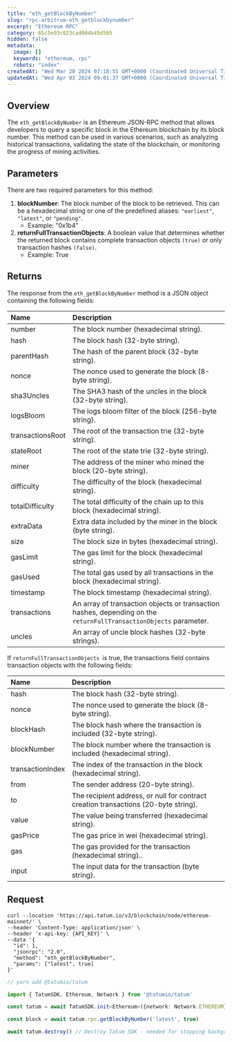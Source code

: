 ```yaml
---
title: "eth_getBlockByNumber"
slug: "rpc-arbitrum-eth_getblockbynumber"
excerpt: "Ethereum RPC"
category: 65c5e93c623cad004b45d505
hidden: false
metadata: 
  image: []
  keywords: "ethereum, rpc"
  robots: "index"
createdAt: "Wed Mar 20 2024 07:18:55 GMT+0000 (Coordinated Universal Time)"
updatedAt: "Wed Apr 03 2024 09:01:37 GMT+0000 (Coordinated Universal Time)"
---
```

## Overview

The `eth_getBlockByNumber` is an Ethereum JSON-RPC method that allows developers to query a specific block in the Ethereum blockchain by its block number. This method can be used in various scenarios, such as analyzing historical transactions, validating the state of the blockchain, or monitoring the progress of mining activities.

## Parameters

There are two required parameters for this method:

1. **blockNumber**: The block number of the block to be retrieved. This can be a hexadecimal string or one of the predefined aliases: `"earliest"`, `"latest"`, or `"pending"`.
   - Example: "0x1b4"
2. **returnFullTransactionObjects**: A boolean value that determines whether the returned block contains complete transaction objects `(true)` or only transaction hashes `(false)`.
   - Example: True

## Returns

The response from the `eth_getBlockByNumber` method is a JSON object containing the following fields:

| Name             | Description                                                                                                       |
| :--------------- | :---------------------------------------------------------------------------------------------------------------- |
| number           | The block number (hexadecimal string).                                                                            |
| hash             | The block hash (32-byte string).                                                                                  |
| parentHash       | The hash of the parent block (32-byte string).                                                                    |
| nonce            | The nonce used to generate the block (8-byte string).                                                             |
| sha3Uncles       | The SHA3 hash of the uncles in the block (32-byte string).                                                        |
| logsBloom        | The logs bloom filter of the block (256-byte string).                                                             |
| transactionsRoot | The root of the transaction trie (32-byte string).                                                                |
| stateRoot        | The root of the state trie (32-byte string).                                                                      |
| miner            | The address of the miner who mined the block (20-byte string).                                                    |
| difficulty       | The difficulty of the block (hexadecimal string).                                                                 |
| totalDifficulty  | The total difficulty of the chain up to this block (hexadecimal string).                                          |
| extraData        | Extra data included by the miner in the block (byte string).                                                      |
| size             | The block size in bytes (hexadecimal string).                                                                     |
| gasLimit         | The gas limit for the block (hexadecimal string).                                                                 |
| gasUsed          | The total gas used by all transactions in the block (hexadecimal string).                                         |
| timestamp        | The block timestamp (hexadecimal string).                                                                         |
| transactions     | An array of transaction objects or transaction hashes, depending on the `returnFullTransactionObjects` parameter. |
| uncles           | An array of uncle block hashes (32-byte strings).                                                                 |

If `returnFullTransactionObjects `is true, the transactions field contains transaction objects with the following fields:

| Name             | Description                                                                         |
| :--------------- | :---------------------------------------------------------------------------------- |
| hash             | The block hash (32-byte string).                                                    |
| nonce            | The nonce used to generate the block (8-byte string).                               |
| blockHash        | The block hash where the transaction is included (32-byte string).                  |
| blockNumber      | The block number where the transaction is included (hexadecimal string).            |
| transactionIndex | The index of the transaction in the block (hexadecimal string).                     |
| from             | The sender address (20-byte string).                                                |
| to               | The recipient address, or null for contract creation transactions (20-byte string). |
| value            | The value being transferred (hexadecimal string).                                   |
| gasPrice         | The gas price in wei (hexadecimal string).                                          |
| gas              | The gas provided for the transaction (hexadecimal string)..                         |
| input            | The input data for the transaction (byte string).                                   |

## Request

```curl cURL
curl --location 'https://api.tatum.io/v3/blockchain/node/ethereum-mainnet/' \
--header 'Content-Type: application/json' \
--header 'x-api-key: {API_KEY}' \
--data '{
  "id": 1,
  "jsonrpc": "2.0",
  "method": "eth_getBlockByNumber",
  "params": ["latest", true]
}'
```
```typescript JS SDK
// yarn add @tatumio/tatum

import { TatumSDK, Ethereum, Network } from '@tatumio/tatum'

const tatum = await TatumSDK.init<Ethereum>({network: Network.ETHEREUM})

const block = await tatum.rpc.getBlockByNumber('latest', true)

await tatum.destroy() // Destroy Tatum SDK - needed for stopping background jobs
```

